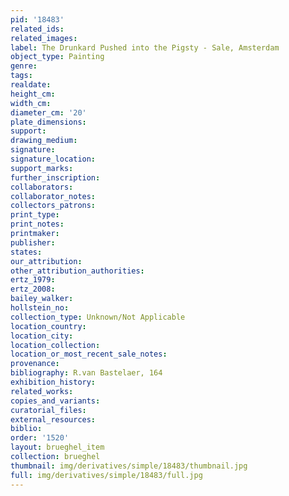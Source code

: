 ```yaml
---
pid: '18483'
related_ids: 
related_images: 
label: The Drunkard Pushed into the Pigsty - Sale, Amsterdam
object_type: Painting
genre: 
tags: 
realdate: 
height_cm: 
width_cm: 
diameter_cm: '20'
plate_dimensions: 
support: 
drawing_medium: 
signature: 
signature_location: 
support_marks: 
further_inscription: 
collaborators: 
collaborator_notes: 
collectors_patrons: 
print_type: 
print_notes: 
printmaker: 
publisher: 
states: 
our_attribution: 
other_attribution_authorities: 
ertz_1979: 
ertz_2008: 
bailey_walker: 
hollstein_no: 
collection_type: Unknown/Not Applicable
location_country: 
location_city: 
location_collection: 
location_or_most_recent_sale_notes: 
provenance: 
bibliography: R.van Bastelaer, 164
exhibition_history: 
related_works: 
copies_and_variants: 
curatorial_files: 
external_resources: 
biblio: 
order: '1520'
layout: brueghel_item
collection: brueghel
thumbnail: img/derivatives/simple/18483/thumbnail.jpg
full: img/derivatives/simple/18483/full.jpg
---
```

